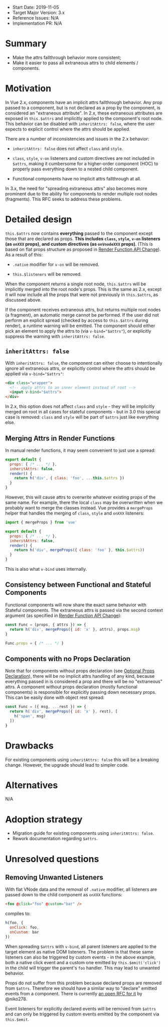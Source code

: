 - Start Date: 2019-11-05
- Target Major Version: 3.x
- Reference Issues: N/A
- Implementation PR: N/A

# Summary

- Make the attrs fallthrough behavior more consistent;
- Make it easier to pass all extraneous attrs to child elements / components.

# Motivation

In Vue 2.x, components have an implicit attrs fallthrough behavior. Any prop passed to a component, but is not declared as a prop by the component, is considered an "extraneous attribute". In 2.x, these extraneous attributes are exposed in `this.$attrs` and implicitly applied to the component's root node. This behavior can be disabled with `inheritAttrs: false`, where the user expects to explicit control where the attrs should be applied.

There are a number of inconsistencies and issues in the 2.x behavior:

- `inheritAttrs: false` does not affect `class` and `style`.

- `class`, `style`, `v-on` listeners and custom directives are not included in `$attrs`, making it cumbersome for a higher-order component (HOC) to properly pass everything down to a nested child component.

- Functional components have no implicit attrs fallthrough at all.

In 3.x, the need for "spreading extraneous attrs" also becomes more prominent due to the ability for components to render multiple root nodes (fragments). This RFC seeks to address these problems.

# Detailed design

`this.$attrs` now contains **everything** passed to the component except those that are declared as props. **This includes `class`, `style`, `v-on` listeners (as `onXXX` props), and custom directives (as `onVnodeXXX` props)**. (This is based on flat props structure as proposed in [Render Function API Change](https://github.com/vuejs/rfcs/blob/render-fn-api-change/active-rfcs/0000-render-function-api-change.md#flat-vnode-props-format)). As a result of this:

- `.native` modifier for `v-on` will be removed.

- `this.$listeners` will be removed.

When the component returns a single root node, `this.$attrs` will be implicitly merged into the root node's props. This is the same as 2.x, except it will now include all the props that were not previously in `this.$attrs`, as discussed above.

If the component receives extraneous attrs, but returns multiple root nodes (a fragment), an automatic merge cannot be performed. If the user did not perform an explicit spread (checked by access to `this.$attrs` during render), a runtime warning will be emitted. The component should either pick an element to apply the attrs to (via `v-bind="$attrs"`), or explicitly suppress the warning with `inheritAttrs: false`.

## `inheritAttrs: false`

With `inheritAttrs: false`, the component can either choose to intentionally ignore all extraneous attrs, or explicitly control where the attrs should be applied via `v-bind="$attrs"`:

``` html
<div class="wrapper">
  <!-- apply attrs to an inner element instead of root -->
  <input v-bind="$attrs">
</div>
```

In 2.x, this option does not affect `class` and `style` - they will be implicitly merged on root in all cases for stateful components - but in 3.0 this special case is removed: `class` and `style` will be part of `$attrs` just like everything else.

## Merging Attrs in Render Functions

In manual render functions, it may seem convenient to just use a spread:

``` js
export default {
  props: { /* ... */ },
  inheritAttrs: false,
  render() {
    return h('div', { class: 'foo', ...this.$attrs })
  }
}
```

However, this will cause attrs to overwrite whatever existing props of the same name. For example, there the local `class` may be overwritten when we probably want to merge the classes instead. Vue provides a `mergeProps` helper that handles the merging of `class`, `style` and `onXXX` listeners:

``` js
import { mergeProps } from 'vue'

export default {
  props: { /* ... */ },
  inheritAttrs: false,
  render() {
    return h('div', mergeProps({ class: 'foo' }, this.$attrs))
  }
}
```

This is also what `v-bind` uses internally.

## Consistency between Functional and Stateful Components

Functional components will now share the exact same behavior with Stateful components. The extraneous attrs is passed via the second context argument (as specified in [Render Function API Change](https://github.com/vuejs/rfcs/blob/render-fn-api-change/active-rfcs/0000-render-function-api-change.md#functional-component-signature)):

``` js
const Func = (props, { attrs }) => {
  return h('div', mergeProps({ id: 'x' }, attrs), props.msg)
}

Func.props = { /* ... */ }
```

## Components with no Props Declaration

Note that for components without props declaration (see [Optional Props Declaration](https://github.com/vuejs/rfcs/pull/25)), there will be no implicit attrs handling of any kind, because everything passed in is considered a prop and there will be no "extraneous" attrs. A component without props declaration (mostly functional components) is responsible for explicitly passing down necessary props. This can be easily done with object rest spread:

``` js
const Func = ({ msg, ...rest }) => {
  return h('div', mergeProps({ id: 'x' }, rest), [
    h('span', msg)
  ])
}
```

# Drawbacks

For existing components using `inheritAttrs: false` this will be a breaking change. However, the upgrade should lead to simpler code.

# Alternatives

N/A

# Adoption strategy

- Migration guide for existing components using `inheritAttrs: false`.
- Rework documentation regarding `$attrs`.

# Unresolved questions

## Removing Unwanted Listeners

With flat VNode data and the removal of `.native` modifier, all listeners are passed down to the child component as `onXXX` functions:

``` html
<foo @click="foo" @custom="bar" />
```

compiles to:

``` js
h(foo, {
  onClick: foo,
  onCustom: bar
})
```

When spreading `$attrs` with `v-bind`, all parent listeners are applied to the target element as native DOM listeners. The problem is that these same listeners can also be triggered by custom events - in the above example, both a native click event and a custom one emitted by `this.$emit('click')` in the child will trigger the parent's `foo` handler. This may lead to unwanted behavior.

Props do not suffer from this problem because declared props are removed from `$attrs`. Therefore we should have a similar way to "declare" emitted events from a component. There is currently [an open RFC for it](https://github.com/vuejs/rfcs/pull/16) by @niko278.

Event listeners for explicitly declared events will be removed from `$attrs` and can only be triggered by custom events emitted by the component via `this.$emit`.
